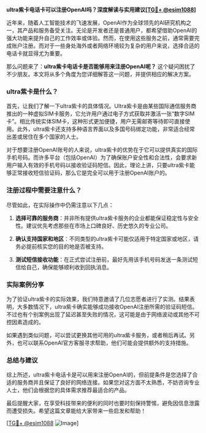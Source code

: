 **ultra紫卡电话卡可以注册OpenAI吗？深度解读与实用建议[[TG💪+ @esim1088](https://t.me/s/esim1088)]**

近年来，随着人工智能技术的飞速发展，OpenAI作为全球领先的AI研究机构之一，其产品和服务备受关注。无论是开发者还是普通用户，都希望借助OpenAI的强大功能来提升自己的工作效率或体验。然而，在使用这些服务之前，通常需要完成账户注册。而对于一些身处海外或者网络环境较为复杂的用户来说，选择合适的电话卡就显得尤为重要。

那么问题来了：**ultra紫卡电话卡是否能够用来注册OpenAI呢？** 这个疑问困扰了不少朋友。本文将从多个角度为您详细解答这一问题，并提供相应的解决方案。

### ultra紫卡是什么？

首先，让我们了解一下ultra紫卡的具体情况。Ultra紫卡是由某些国际通信服务商推出的一种虚拟SIM卡服务，它允许用户通过电子方式获取并激活一张“数字SIM卡”。相比传统实体SIM卡，这种形式更加便捷，用户无需邮寄等待即可直接使用。此外，ultra紫卡还支持多种语言界面以及多国号码绑定功能，非常适合经常出差或居住在多个国家的人士。

对于想要注册OpenAI账号的人来说，ultra紫卡的优势在于它可以提供真实的国际手机号码。而许多平台（包括OpenAI）为了确保账户安全性和合法性，会要求新用户输入有效的手机号码以接收验证码短信。因此，理论上讲，只要ultra紫卡能够正常接收短信验证码，那么它是完全可以用于注册OpenAI账户的。

### 注册过程中需要注意什么？

尽管如此，在实际操作中仍需注意以下几点：

1. **选择可靠的服务商**：并非所有提供ultra紫卡服务的企业都能保证稳定性与安全性。建议优先考虑那些在市场上口碑良好、历史悠久的专业公司。
   
2. **确认支持国家和地区**：不同类型的ultra紫卡可能仅适用于特定国家或地区，请务必提前核实您的目的地是否被支持。
    
3. **测试短信接收功能**：在正式尝试注册前，最好先用该手机号码发送一条测试短信给自己，确保能够顺利收到回执消息。

### 实际案例分享

为了验证ultra紫卡的实际效果，我们特意邀请了几位志愿者进行了实测。结果表明，大多数情况下，ultra紫卡确实能够成功接收OpenAI注册所需的验证码短信。不过也有个别案例出现了延迟甚至失败的情况，这可能是由于网络波动或其他不可控因素造成的。

如果遇到类似问题，可以尝试更换其他可用的ultra紫卡服务，或者稍后再试。另外，也可以联系OpenAI官方客服寻求帮助，他们可能会提供额外的支持措施。

### 总结与建议

综上所述，ultra紫卡电话卡是可以用来注册OpenAI的，但前提条件是您选择了合适的服务商并且保证了良好的网络连接。如果您对这方面不太熟悉，不妨咨询专业人士，他们会根据您的具体需求推荐最适合的产品。

最后提醒大家，在享受科技带来的便利的同时也要时刻保持警惕，避免因信息泄露而遭受损失。希望这篇文章能给大家带来一些启发和帮助！

[[TG💪+ @esim1088](https://t.me/s/esim1088) ![Image](https://i.postimg.cc/4NQfJmqS/Snipaste-2025-05-13-00-14-12.png)]